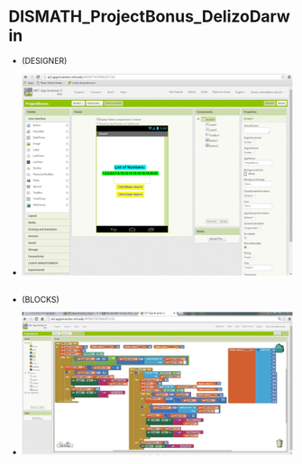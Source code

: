 # DISMATH_ProjectBonus_DelizoDarwin

- (DESIGNER)
- ![PrintScreen](Picture1.png)
</br></br>

- (BLOCKS)
- ![PrintScreen](Picture2.png)
</br></br>
